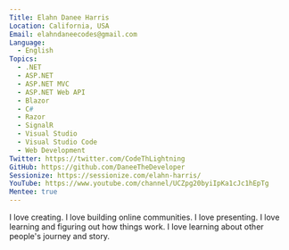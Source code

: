 ```yaml
---
Title: Elahn Danee Harris
Location: California, USA
Email: elahndaneecodes@gmail.com
Language:
  - English
Topics:
  - .NET
  - ASP.NET
  - ASP.NET MVC
  - ASP.NET Web API
  - Blazor
  - C#
  - Razor
  - SignalR
  - Visual Studio
  - Visual Studio Code
  - Web Development
Twitter: https://twitter.com/CodeThLightning
GitHub: https://github.com/DaneeTheDeveloper
Sessionize: https://sessionize.com/elahn-harris/
YouTube: https://www.youtube.com/channel/UCZpg20byiIpKa1cJc1hEpTg
Mentee: true
---
```

I love creating. I love building online communities. I love presenting. I love learning and figuring out how things work. I love learning about other people's journey and story.
